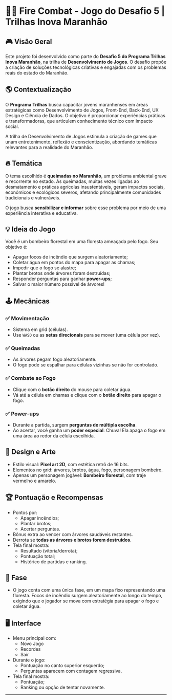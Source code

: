 # 🌳🔥 Fire Combat - Jogo do Desafio 5 | Trilhas Inova Maranhão

## 🎮 Visão Geral

Este projeto foi desenvolvido como parte do **Desafio 5 do Programa Trilhas Inova Maranhão**, na trilha de **Desenvolvimento de Jogos**. O desafio propõe a criação de soluções tecnológicas criativas e engajadas com os problemas reais do estado do Maranhão.

## 🌎 Contextualização

O **Programa Trilhas** busca capacitar jovens maranhenses em áreas estratégicas como Desenvolvimento de Jogos, Front-End, Back-End, UX Design e Ciência de Dados. O objetivo é proporcionar experiências práticas e transformadoras, que articulem conhecimento técnico com impacto social.

A trilha de Desenvolvimento de Jogos estimula a criação de games que unam entretenimento, reflexão e conscientização, abordando temáticas relevantes para a realidade do Maranhão.

## 🔥 Temática

O tema escolhido é **queimadas no Maranhão**, um problema ambiental grave e recorrente no estado. As queimadas, muitas vezes ligadas ao desmatamento e práticas agrícolas insustentáveis, geram impactos sociais, econômicos e ecológicos severos, afetando principalmente comunidades tradicionais e vulneráveis.

O jogo busca **sensibilizar e informar** sobre esse problema por meio de uma experiência interativa e educativa.

## 💡 Ideia do Jogo

Você é um bombeiro florestal em uma floresta ameaçada pelo fogo. Seu objetivo é:

- Apagar focos de incêndio que surgem aleatoriamente;
- Coletar água em pontos do mapa para apagar as chamas;
- Impedir que o fogo se alastre;
- Plantar brotos onde árvores foram destruídas;
- Responder perguntas para ganhar **power-ups**;
- Salvar o maior número possível de árvores!

## 🕹️ Mecânicas

### ✅ Movimentação
- Sistema em grid (células).
- Use `WASD` ou as **setas direcionais** para se mover (uma célula por vez).

### ✅ Queimadas
- As árvores pegam fogo aleatoriamente.
- O fogo pode se espalhar para células vizinhas se não for controlado.

### ✅ Combate ao Fogo
- Clique com o **botão direito** do mouse para coletar água.
- Vá até a célula em chamas e clique com o **botão direito** para apagar o fogo.

### ✅ Power-ups
- Durante a partida, surgem **perguntas de múltipla escolha**.
- Ao acertar, você ganha um **poder especial**: Chuva! Ela apaga o fogo em uma área ao redor da célula escolhida.

## 🧱 Design e Arte

- Estilo visual: **Pixel art 2D**, com estética retrô de 16 bits.
- Elementos no grid: árvores, brotos, água, fogo, personagem bombeiro.
- Apenas um personagem jogável: **Bombeiro florestal**, com traje vermelho e amarelo.

## 🏆 Pontuação e Recompensas

- Pontos por:
  - Apagar incêndios;
  - Plantar brotos;
  - Acertar perguntas.
- Bônus extra ao vencer com árvores saudáveis restantes.
- Derrota se **todas as árvores e brotos forem destruídos**.
- Tela final mostra:
  - Resultado (vitória/derrota);
  - Pontuação total;
  - Histórico de partidas e ranking.

## 🌲 Fase

- O jogo conta com uma única fase, em um mapa fixo representando uma floresta. Focos de incêndio surgem aleatoriamente ao longo do tempo, exigindo que o jogador se mova com estratégia para apagar o fogo e coletar água.


## 🖥️ Interface

- Menu principal com:
  - Novo Jogo
  - Recordes
  - Sair
- Durante o jogo:
  - Pontuação no canto superior esquerdo;
  - Perguntas aparecem com contagem regressiva.
- Tela final mostra:
  - Pontuação;
  - Ranking ou opção de tentar novamente.

---



